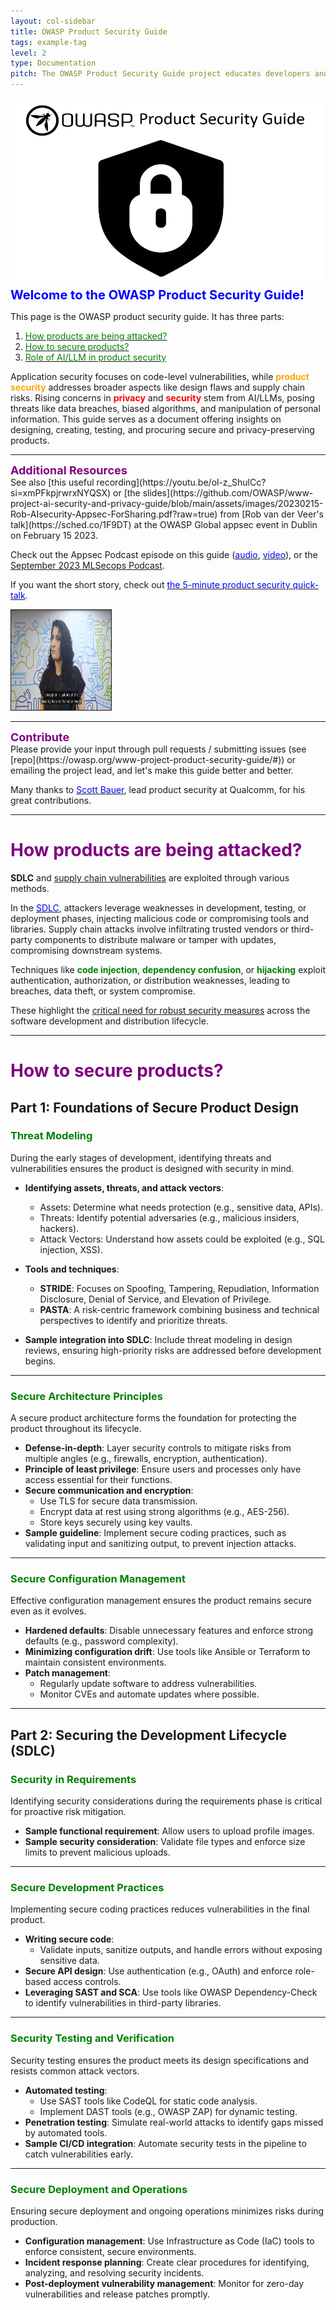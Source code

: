 ```yaml
---
layout: col-sidebar
title: OWASP Product Security Guide
tags: example-tag
level: 2
type: Documentation
pitch: The OWASP Product Security Guide project educates developers and organizations on security considerations for various products, offering a curated list of vulnerabilities and promoting awareness and solutions within the development community.
---
```


<img src="Asset/OWASP Product Security Guide Logo.png" width="500" height="300" alt="OWASP Product Security Guide Logo">

<div style="color:blue; font-size:20px;"><b>Welcome to the OWASP Product Security Guide!</b></div>

This page is the OWASP product security guide. It has three parts:  
1. [<span style="color:green;">How products are being attacked?</span>](#how-products-are-being-attacked?)  
2. [<span style="color:green;">How to secure products?</span>](#how-to-secure-products?)  
3. [<span style="color:green;">Role of AI/LLM in product security</span>](#role-of-AI/LLM-product-security)  

Application security focuses on code-level vulnerabilities, while **<span style="color:orange;">product security</span>** addresses broader aspects like design flaws and supply chain risks. Rising concerns in **<span style="color:red;">privacy</span>** and **<span style="color:red;">security</span>** stem from AI/LLMs, posing threats like data breaches, biased algorithms, and manipulation of personal information. This guide serves as a document offering insights on designing, creating, testing, and procuring secure and privacy-preserving products.

---

<div style="color:purple; font-size:18px;"><b>Additional Resources</b></div>
See also [this useful recording](https://youtu.be/ol-z_ShulCc?si=xmPFkpjrwrxNYQSX) or [the slides](https://github.com/OWASP/www-project-ai-security-and-privacy-guide/blob/main/assets/images/20230215-Rob-AIsecurity-Appsec-ForSharing.pdf?raw=true) from [Rob van der Veer's talk](https://sched.co/1F9DT) at the OWASP Global appsec event in Dublin on February 15 2023.  

Check out the Appsec Podcast episode on this guide ([<span style="color:blue;">audio</span>](https://www.buzzsprout.com/1730684/12313155-rob-van-der-veer-owasp-ai-security-privacy-guide), [<span style="color:blue;">video</span>](https://www.youtube.com/watch?v=SLdn3AwlCAk&)), or the [September 2023 MLSecops Podcast](https://mlsecops.com/podcast/a-holistic-approach-to-understanding-the-ai-lifecycle-and-securing-ml-systems-protecting-ai-through-people-processes-technology).  

If you want the short story, check out [<span style="color:blue;">the 5-minute product security quick-talk</span>](https://youtu.be/D6YRQYHVHao?si=Ua_TG5tqy_YiYaVG).

<p align="left"><a href="https://youtu.be/D6YRQYHVHao?si=cMom_KcEa4sIVt6k" target="_blank" rel="noopener noreferrer"><img src="Asset/talkvideo.jpeg" width="160" height="160" border="1" alt="5-minute talk thumbnail"/> </a></p>

---

<div style="color:purple; font-size:18px;"><b>Contribute</b></div>
Please provide your input through pull requests / submitting issues (see [repo](https://owasp.org/www-project-product-security-guide/#)) or emailing the project lead, and let's make this guide better and better.  

Many thanks to [<span style="color:blue;">Scott Bauer</span>](https://www.linkedin.com/in/scott-bauer-90a55531/overlay/about-this-profile/), lead product security at Qualcomm, for his great contributions.

---

# <span style="color:purple;">How products are being attacked?</span>

**SDLC** and [supply chain vulnerabilities](https://www.fortinet.com/resources/cyberglossary/supply-chain-attacks) are exploited through various methods.  

In the [<span style="color:blue;">SDLC</span>](https://mediasmarts.ca/digital-media-literacy/digital-issues/cyber-security/cyber-security-software-threats), attackers leverage weaknesses in development, testing, or deployment phases, injecting malicious code or compromising tools and libraries. Supply chain attacks involve infiltrating trusted vendors or third-party components to distribute malware or tamper with updates, compromising downstream systems.

Techniques like **<span style="color:green;">code injection</span>**, **<span style="color:green;">dependency confusion</span>**, or **<span style="color:green;">hijacking</span>** exploit authentication, authorization, or distribution weaknesses, leading to breaches, data theft, or system compromise.  

These highlight the [critical need for robust security measures](https://jfrog.com/blog/the-importance-of-prioritizing-product-security/) across the software development and distribution lifecycle.

---

# <span style="color:purple;">How to secure products?</span>

## Part 1: Foundations of Secure Product Design

### <span style="color:green;">Threat Modeling</span>

During the early stages of development, identifying threats and vulnerabilities ensures the product is designed with security in mind.

- **Identifying assets, threats, and attack vectors**:
  - Assets: Determine what needs protection (e.g., sensitive data, APIs).
  - Threats: Identify potential adversaries (e.g., malicious insiders, hackers).
  - Attack Vectors: Understand how assets could be exploited (e.g., SQL injection, XSS).

- **Tools and techniques**:
  - **STRIDE**: Focuses on Spoofing, Tampering, Repudiation, Information Disclosure, Denial of Service, and Elevation of Privilege.
  - **PASTA**: A risk-centric framework combining business and technical perspectives to identify and prioritize threats.

- **Sample integration into SDLC**: Include threat modeling in design reviews, ensuring high-priority risks are addressed before development begins.

---

### <span style="color:green;">Secure Architecture Principles</span>

A secure product architecture forms the foundation for protecting the product throughout its lifecycle.

- **Defense-in-depth**: Layer security controls to mitigate risks from multiple angles (e.g., firewalls, encryption, authentication).
- **Principle of least privilege**: Ensure users and processes only have access essential for their functions.
- **Secure communication and encryption**:
  - Use TLS for secure data transmission.
  - Encrypt data at rest using strong algorithms (e.g., AES-256).
  - Store keys securely using key vaults.
- **Sample guideline**: Implement secure coding practices, such as validating input and sanitizing output, to prevent injection attacks.

---

### <span style="color:green;">Secure Configuration Management</span>

Effective configuration management ensures the product remains secure even as it evolves.

- **Hardened defaults**: Disable unnecessary features and enforce strong defaults (e.g., password complexity).
- **Minimizing configuration drift**: Use tools like Ansible or Terraform to maintain consistent environments.
- **Patch management**:
  - Regularly update software to address vulnerabilities.
  - Monitor CVEs and automate updates where possible.

---

## Part 2: Securing the Development Lifecycle (SDLC)

### <span style="color:green;">Security in Requirements</span>

Identifying security considerations during the requirements phase is critical for proactive risk mitigation.

- **Sample functional requirement**: Allow users to upload profile images.
- **Sample security consideration**: Validate file types and enforce size limits to prevent malicious uploads.

---

### <span style="color:green;">Secure Development Practices</span>

Implementing secure coding practices reduces vulnerabilities in the final product.

- **Writing secure code**:
  - Validate inputs, sanitize outputs, and handle errors without exposing sensitive data.
- **Secure API design**: Use authentication (e.g., OAuth) and enforce role-based access controls.
- **Leveraging SAST and SCA**: Use tools like OWASP Dependency-Check to identify vulnerabilities in third-party libraries.

---

### <span style="color:green;">Security Testing and Verification</span>

Security testing ensures the product meets its design specifications and resists common attack vectors.

- **Automated testing**:
  - Use SAST tools like CodeQL for static code analysis.
  - Implement DAST tools (e.g., OWASP ZAP) for dynamic testing.
- **Penetration testing**: Simulate real-world attacks to identify gaps missed by automated tools.
- **Sample CI/CD integration**: Automate security tests in the pipeline to catch vulnerabilities early.

---

### <span style="color:green;">Secure Deployment and Operations</span>

Ensuring secure deployment and ongoing operations minimizes risks during production.

- **Configuration management**: Use Infrastructure as Code (IaC) tools to enforce consistent, secure environments.
- **Incident response planning**: Create clear procedures for identifying, analyzing, and resolving security incidents.
- **Post-deployment vulnerability management**: Monitor for zero-day vulnerabilities and release patches promptly.
